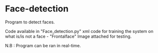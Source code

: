# Face-detection
Program to detect faces.

Code available in "Face_detection.py"
xml code for training the system on what is/is not a face - "Frontalface"
Image attached for testing.

N.B : Program can be ran in real-time.
